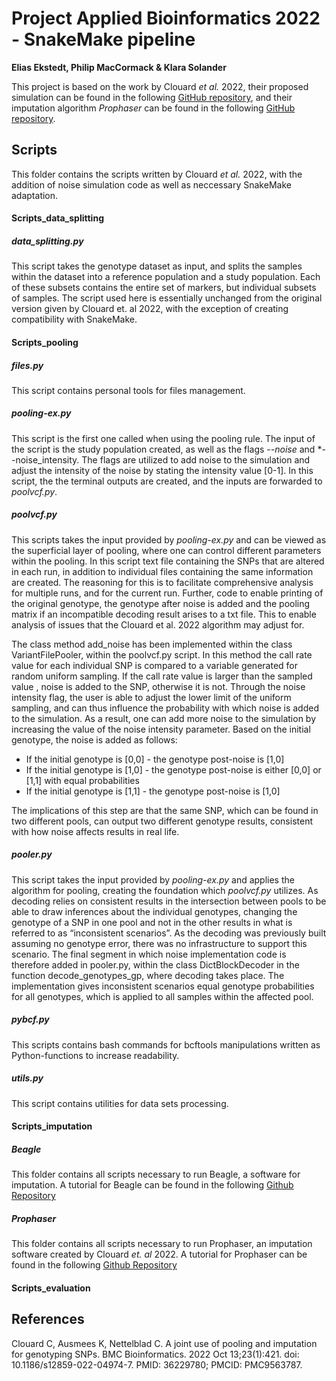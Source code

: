 # Project Applied Bioinformatics 2022 - SnakeMake pipeline
**Elias Ekstedt, Philip MacCormack & Klara Solander**

This project is based on the work by Clouard *et al.* 2022, their proposed simulation can be found in the following [GitHub repository](https://github.com/camcl/genotypooler), and their imputation algorithm *Prophaser* can be found in the following [GitHub repository](https://github.com/kausmees/prophaser).

## Scripts
This folder contains the scripts written by Clouard *et al.* 2022, with the addition of noise simulation code as well as neccessary SnakeMake adaptation. 

#### Scripts_data_splitting

##### data_splitting.py
This script takes the genotype dataset as input, and splits the samples within the dataset into a reference population and a study population. Each of these subsets contains the entire set of markers, but individual subsets of samples. The script used here is essentially unchanged from the original version given by Clouard et. al 2022, with the exception of creating compatibility with SnakeMake.

#### Scripts_pooling

##### files.py
This script contains personal tools for files management.

##### pooling-ex.py
This script is the first one called when using the pooling rule. The input of the script is the study population created, as well as the flags *--noise* and *--noise_intensity. The flags are utilized to add noise to the simulation and adjust the intensity of the noise by stating the intensity value [0-1]. In this script, the  the terminal outputs are created, and the inputs are forwarded to *poolvcf.py*.

##### poolvcf.py
This scripts takes the input provided by *pooling-ex.py* and can be viewed as the superficial layer of pooling, where one can control different parameters within the pooling. In this script text file containing the SNPs that are altered in each run, in addition to individual files containing the same information are created. The reasoning for this is to facilitate comprehensive analysis for multiple runs, and for the current run. Further, code to enable printing of the original genotype, the genotype after noise is added and the pooling matrix if an incompatible decoding result arises to a txt file. This to enable analysis of issues that the Clouard et al. 2022 algorithm may adjust for. 

The class method add_noise has been implemented within the class VariantFilePooler, within the poolvcf.py script. In this method the call rate value for each individual SNP is compared to a variable generated for random uniform sampling. If the call rate value is larger than the sampled value , noise is added to the SNP, otherwise it is not. Through the noise intensity flag, the user is able to adjust the lower limit of the uniform sampling, and can thus influence the probability with which noise is added to the simulation. As a result, one can add more noise to the simulation by increasing the value of the noise intensity parameter. Based on the initial genotype, the noise is added as follows:

* If the initial genotype is [0,0] - the genotype post-noise is [1,0]
* If the initial genotype is [1,0] - the genotype post-noise is either [0,0] or [1,1] with equal probabilities
* If the initial genotype is [1,1] - the genotype post-noise is [1,0]

The implications of this step are that the same SNP, which can be found in two different pools, can output two different genotype results, consistent with how noise affects results in real life. 


##### pooler.py
This script takes the input provided by *pooling-ex.py* and applies the algorithm for pooling, creating the foundation which *poolvcf.py* utilizes. As decoding relies on consistent results in the intersection between pools to be able to draw inferences about the individual genotypes, changing the genotype of a SNP in one pool and not in the other results in what is referred to as “inconsistent scenarios”. As the decoding was previously built assuming no genotype error, there was no infrastructure to support this scenario. The final segment in which noise implementation code is therefore added in pooler.py, within the class DictBlockDecoder in the function decode_genotypes_gp, where decoding takes place. The implementation gives inconsistent scenarios equal genotype probabilities for all genotypes, which is applied to all samples within the affected pool. 

##### pybcf.py
This scripts contains bash commands for bcftools manipulations written as Python-functions to increase readability.

##### utils.py
This script contains utilities for data sets processing.

#### Scripts_imputation

##### Beagle
This folder contains all scripts necessary to run Beagle, a software for imputation. A tutorial for Beagle can be found in the following [Github Repository](https://github.com/adrianodemarino/Imputation_beagle_tutorial)

##### Prophaser
This folder contains all scripts necessary to run Prophaser, an imputation software created by Clouard *et. al* 2022. A tutorial for Prophaser can be found in the following [Github Repository](https://github.com/kausmees/prophaser)

#### Scripts_evaluation


## References 
Clouard C, Ausmees K, Nettelblad C. A joint use of pooling and imputation for genotyping SNPs. BMC Bioinformatics. 2022 Oct 13;23(1):421. doi: 10.1186/s12859-022-04974-7. PMID: 36229780; PMCID: PMC9563787.
